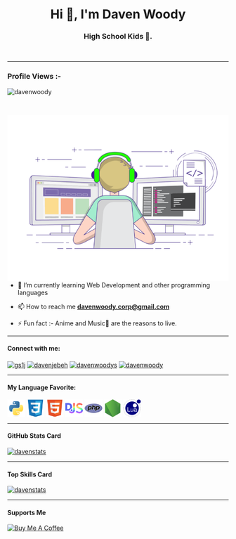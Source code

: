 <h1 align="center">Hi 👋, I'm Daven Woody</h1>
<h3 align="center">High School Kids 🌟.</h3>

<br>
<hr/>

<p align="right"> <h3>Profile Views :-</h3> <img src="https://komarev.com/ghpvc/?username=davenwoody&label=Profile%20views&color=0e75b6&style=flat&abbreviated=true"
    alt="davenwoody" /> 
  </p>

<br>

<p><img align="right" src="https://raw.githubusercontent.com/davenwoody/image-assets/refs/heads/main/coding-person.gif" alt="davenwoody" /></p>


- 🌱 I’m currently learning Web Development and other programming languages

- 📫 How to reach me **davenwoody.corp@gmail.com**

- ⚡ Fun fact :- Anime and Music🎵 are the reasons to live.

<hr/>

#### Connect with me:
  <a href="https://discord.com/users/1267021616429268994" target="blank"><img align="center"
      src="https://raw.githubusercontent.com/rahuldkjain/github-profile-readme-generator/refs/heads/master/src/images/icons/Social/discord.svg"
      alt="gs1j" height="30" width="40" /></a>
  <a href="https://instagram.com/@davenjebeh" target="blank"><img align="center"
      src="https://raw.githubusercontent.com/rahuldkjain/github-profile-readme-generator/refs/heads/master/src/images/icons/Social/instagram.svg"
      alt="davenjebeh" height="30" width="40" /></a>
  <a href="https://youtube.com/@davenwoodys" target="blank"><img align="center"
      src="https://raw.githubusercontent.com/rahuldkjain/github-profile-readme-generator/refs/heads/master/src/images/icons/Social/youtube.svg"
      alt="davenwoodys" height="30" width="40" /></a>
      <a href="https://github.com/davenwoody" target="blank"><img align="center"
      src="https://raw.githubusercontent.com/rahuldkjain/github-profile-readme-generator/refs/heads/master/src/images/icons/Social/github.svg"
      alt="davenwoody" height="30" width="40" /></a>

<hr/>

#### My Language Favorite:
  <a href="" target="blank"><img align="center"
      src="https://raw.githubusercontent.com/devicons/devicon/refs/heads/master/icons/python/python-original.svg"
      alt="python" height="40" width="40" /></a> <a href="" target="blank"><img align="center"
      src="https://raw.githubusercontent.com/devicons/devicon/refs/heads/master/icons/css3/css3-original.svg"
      alt="css3" height="40" width="40" /></a> <a href="" target="blank"><img align="center"
      src="https://raw.githubusercontent.com/devicons/devicon/refs/heads/master/icons/html5/html5-original.svg"
      alt="html5" height="40" width="40" /></a> <a href="" target="blank"><img align="center"
      src="https://raw.githubusercontent.com/devicons/devicon/refs/heads/master/icons/discordjs/discordjs-original.svg"
      alt="discordjs" height="40" width="40" /></a> <a href="" target="blank"><img align="center"
      src="https://raw.githubusercontent.com/devicons/devicon/refs/heads/master/icons/php/php-original.svg"
      alt="php" height="40" width="40" /></a> <a href="" target="blank"><img align="center"
      src="https://raw.githubusercontent.com/devicons/devicon/refs/heads/master/icons/nodejs/nodejs-original.svg"
      alt="nodejs" height="40" width="40" /></a> <a href="" target="blank"><img align="center"
      src="https://raw.githubusercontent.com/devicons/devicon/refs/heads/master/icons/lua/lua-original.svg"
      alt="lua" height="40" width="40" /></a>

<hr/>
   
 #### GitHub Stats Card

<a href="https://github.com/davenwoody" target="blank">
  <img src="https://github-readme-stats.vercel.app/api?username=davenwoody&show_icons=true" width="320" alt="davenstats"/>
</a>

<hr/>

#### Top Skills Card
<a href="https://github.com/davenwoody" target="blank">
  <img src="https://github-readme-stats.vercel.app/api/top-langs/?username=davenwoody&layout=compact&hide=html" width="320" alt="davenstats"/>
</a>

<hr/>

#### Supports Me
<a href="https://sociabuzz.com/dvaxsenzu/tribe" target="_blank"><img src="https://cdn.buymeacoffee.com/buttons/default-orange.png" alt="Buy Me A Coffee" height="23" width="100" style="border-radius:2px" />
</a>

